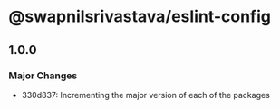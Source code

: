# @swapnilsrivastava/eslint-config

## 1.0.0

### Major Changes

- 330d837: Incrementing the major version of each of the packages
